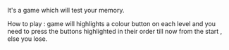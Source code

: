 It's a game which will test your memory.

How to play : game will highlights a colour button on each level and you need to press the buttons highlighted in their order till now from the start , else you lose.
